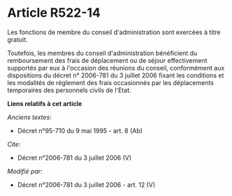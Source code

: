 # Article R522-14

Les fonctions de membre du conseil d'administration sont exercées à titre gratuit. 

Toutefois, les membres du conseil d'administration bénéficient du remboursement des frais de déplacement ou de séjour
effectivement supportés par eux à l'occasion des réunions du conseil, conformément aux dispositions du décret n° 2006-781 du
3 juillet 2006 fixant les conditions et les modalités de règlement des frais occasionnés par les déplacements temporaires des
personnels civils de l'Etat.

**Liens relatifs à cet article**

_Anciens textes_:

  - Décret n°95-710 du 9 mai 1995 - art. 8 (Ab)

_Cite_:

  - Décret n°2006-781 du 3 juillet 2006 (V)

_Modifié par_:

  - Décret n°2006-781 du 3 juillet 2006 - art. 12 (V)
